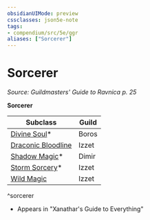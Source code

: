 ```yaml
---
obsidianUIMode: preview
cssclasses: json5e-note
tags:
- compendium/src/5e/ggr
aliases: ["Sorcerer"]
---
```

# Sorcerer
*Source: Guildmasters' Guide to Ravnica p. 25* 

**Sorcerer**

| Subclass | Guild |
|----------|-------|
| [Divine Soul](/3-Mechanics/CLI/classes/sorcerer-divine-soul-xge.md)* | Boros |
| [Draconic Bloodline](/3-Mechanics/CLI/classes/sorcerer-draconic-bloodline.md) | Izzet |
| [Shadow Magic](/3-Mechanics/CLI/classes/sorcerer-shadow-magic-xge.md)* | Dimir |
| [Storm Sorcery](/3-Mechanics/CLI/classes/sorcerer-storm-sorcery-xge.md)* | Izzet |
| [Wild Magic](/3-Mechanics/CLI/classes/sorcerer-wild-magic.md) | Izzet |
^sorcerer

* Appears in "Xanathar's Guide to Everything"